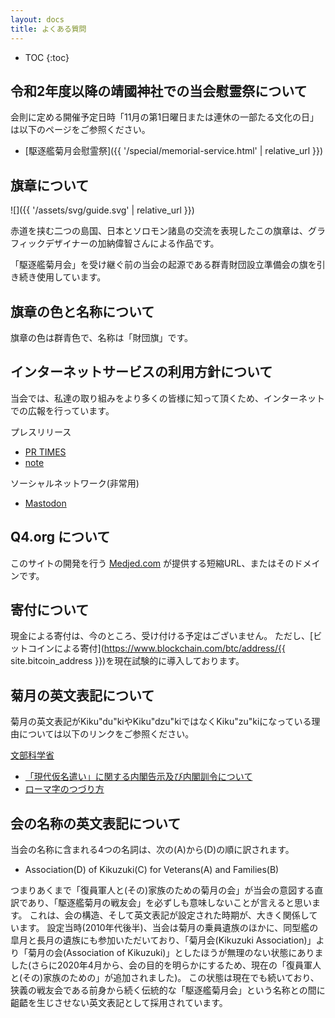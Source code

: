 ```yaml
---
layout: docs
title: よくある質問
---
```


- TOC
{:toc}

## 令和2年度以降の靖國神社での当会慰霊祭について
会則に定める開催予定日時「11月の第1日曜日または連休の一部たる文化の日」は以下のページをご参照ください。

- [駆逐艦菊月会慰霊祭]({{ '/special/memorial-service.html' | relative_url }})

## 旗章について
![]({{ '/assets/svg/guide.svg' | relative_url }})

赤道を挟む二つの島国、日本とソロモン諸島の交流を表現したこの旗章は、グラフィックデザイナーの加納偉智さんによる作品です。

「駆逐艦菊月会」を受け継ぐ前の当会の起源である群青財団設立準備会の旗を引き続き使用しています。

## 旗章の色と名称について
旗章の色は群青色で、名称は「財団旗」です。

## インターネットサービスの利用方針について
当会では、私達の取り組みをより多くの皆様に知って頂くため、インターネットでの広報を行っています。

プレスリリース

- [PR TIMES](https://prtimes.jp/main/html/searchrlp/company_id/31198)
- [note](https://note.com/kikuzukikai)
    
ソーシャルネットワーク(非常用)

- <a rel="me" href="https://mastodon.social/@{{ site.github.owner_name }}" target="_blank">Mastodon</a>

## Q4.org について
このサイトの開発を行う [Medjed.com](https://web.medjed.com/ja/) が提供する短縮URL、またはそのドメインです。

## 寄付について
現金による寄付は、今のところ、受け付ける予定はございません。
ただし、[ビットコインによる寄付](https://www.blockchain.com/btc/address/{{ site.bitcoin_address }})を現在試験的に導入しております。

## 菊月の英文表記について
菊月の英文表記がKiku&quot;du&quot;kiやKiku&quot;dzu&quot;kiではなくKiku&quot;zu&quot;kiになっている理由については以下のリンクをご参照ください。

[文部科学省](http://www.mext.go.jp/)  

- [「現代仮名遣い」に関する内閣告示及び内閣訓令について](http://www.mext.go.jp/b_menu/hakusho/nc/t19860701002/t19860701002.html)  
- [ローマ字のつづり方](http://www.mext.go.jp/b_menu/hakusho/nc/k19541209001/k19541209001.html)

## 会の名称の英文表記について
当会の名称に含まれる4つの名詞は、次の(A)から(D)の順に訳されます。
- Association(D) of Kikuzuki(C) for Veterans(A) and Families(B)

つまりあくまで「復員軍人と(その)家族のための菊月の会」が当会の意図する直訳であり、「駆逐艦菊月の戦友会」を必ずしも意味しないことが言えると思います。
これは、会の構造、そして英文表記が設定された時期が、大きく関係しています。
設定当時(2010年代後半)、当会は菊月の乗員遺族のほかに、同型艦の皐月と長月の遺族にも参加いただいており、「菊月会(Kikuzuki Association)」より「菊月の会(Association of Kikuzuki)」としたほうが無理のない状態にありました(さらに2020年4月から、会の目的を明らかにするため、現在の「復員軍人と(その)家族のための」が追加されました)。
この状態は現在でも続いており、狭義の戦友会である前身から続く伝統的な「駆逐艦菊月会」という名称との間に齟齬を生じさせない英文表記として採用されています。
